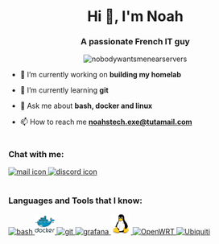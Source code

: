 <h1 align="center">Hi 👋, I'm Noah</h1>
<h3 align="center">A passionate French IT guy</h3>

<p align="center"> <img src="https://komarev.com/ghpvc/?username=nobodywantsmenearservers&label=Profile%20views&color=0e75b6&style=flat" alt="nobodywantsmenearservers" /> </p>

- 🔭 I’m currently working on **building my homelab**

- 🌱 I’m currently learning **git**

- 💬 Ask me about **bash, docker and linux**

- 📫 How to reach me **noahstech.exe@tutamail.com**

#

<h3 align="left">Chat with me:</h3>
<p align="left">
  <div align="left">
  <a href="mailto:noahstech.exe@tutamail.com" target="_blank">
    <img src="https://img.shields.io/static/v1?message=Mail&logo=gmail&label=&color=D14836&logoColor=white&labelColor=&style=for-the-badge" height="40" alt="mail icon"  />
  </a>
  <a href="https://discord.com/users/@a._.pancake" target="_blank">
    <img src="https://img.shields.io/static/v1?message=Discord&logo=discord&label=&color=7289DA&logoColor=white&labelColor=&style=for-the-badge" height="40" alt="discord icon"  />
  </a>
</div>

#

</p>

<h3 align="left">Languages and Tools that I know:</h3>
<p align="left"> <a href="https://www.gnu.org/software/bash/" target="_blank" rel="noreferrer"> <img src="https://www.vectorlogo.zone/logos/gnu_bash/gnu_bash-icon.svg" alt="bash" width="40" height="40"/> </a>
<a href="https://www.docker.com/" target="_blank" rel="noreferrer"> <img src="https://raw.githubusercontent.com/devicons/devicon/master/icons/docker/docker-original-wordmark.svg" alt="docker" width="40" height="40"/> </a> 
<a href="https://git-scm.com/" target="_blank" rel="noreferrer"> <img src="https://www.vectorlogo.zone/logos/git-scm/git-scm-icon.svg" alt="git" width="40" height="40"/> </a>
<a href="https://grafana.com" target="_blank" rel="noreferrer"> <img src="https://www.vectorlogo.zone/logos/grafana/grafana-icon.svg" alt="grafana" width="40" height="40"/> </a>
<a href="https://www.linux.org/" target="_blank" rel="noreferrer"> <img src="https://raw.githubusercontent.com/devicons/devicon/master/icons/linux/linux-original.svg" alt="linux" width="40" height="40"/> </a> 
</a> <a href="https://openwrt.org/" target="_blank" rel="noreferrer"> <img src="https://icons-for-free.com/iff/png/256/openwrt-1331550891955088043.png" alt="OpenWRT" width="40" height="40"/> </a>
</a> <a href="https://ui.com/" target="_blank" rel="noreferrer"> <img src="https://pbs.twimg.com/profile_images/1610157462321254402/tMCv8T-y_400x400.png" alt="Ubiquiti" width="40" height="40"/> </a>
</p>

